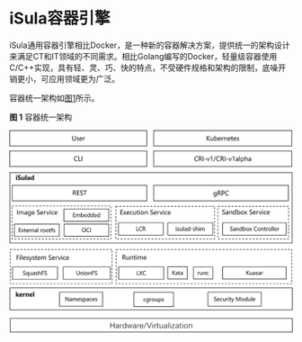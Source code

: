 # iSula容器引擎

iSula通用容器引擎相比Docker，是一种新的容器解决方案，提供统一的架构设计来满足CT和IT领域的不同需求。相比Golang编写的Docker，轻量级容器使用C/C++实现，具有轻、灵、巧、快的特点，不受硬件规格和架构的限制，底噪开销更小，可应用领域更为广泛。

容器统一架构如[图1](#zh-cn_topic_0182207099_fig10763114141217)所示。

**图 1**  容器统一架构<a name="zh-cn_topic_0182207099_fig10763114141217"></a>  

![](./figures/zh-cn_image_0183048952.png)
